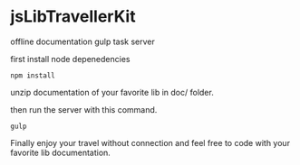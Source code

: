 jsLibTravellerKit
=================

offline documentation gulp task server

first install node depenedencies

```text
npm install
```

unzip documentation of your favorite lib in doc/ folder.

then run the server with this command.

```text
gulp
```

Finally enjoy your travel without connection and feel free to code with your favorite lib documentation.